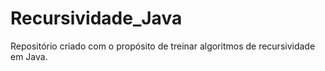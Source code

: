 # Recursividade_Java
Repositório criado com o propósito de treinar algoritmos de recursividade em Java.
